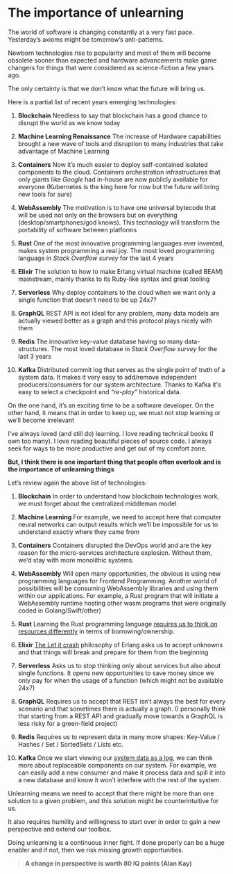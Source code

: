 # The importance of unlearning


The world of software is changing constantly at a very fast pace.
Yesterday’s axioms might be tomorrow’s anti-patterns.

Newborn technologies rise to popularity and most of them will become obsolete sooner than expected and hardware advancements make game changers for things that were considered as science-fiction a few years ago.

The only certainty is that we don’t know what the future will bring us.

Here is a partial list of recent years emerging technologies:

1. **Blockchain**
Needless to say that blockchain has a good chance to disrupt the world as we know today

1. **Machine Learning Renaissance**
The increase of Hardware capabilities brought a new wave of tools and disruption to many industries that take advantage of Machine Learning

1. **Containers**
Now it’s much easier to deploy self-contained isolated components to the cloud. Containers orchestration infrastructures that only giants like *Google* had in-house are now publicly available for everyone (Kubernetes is the king here for now but the future will bring new tools for sure)

1. **WebAssembly**
The motivation is to have one universal bytecode that will be used not only on the browsers but on everything (desktop/smartphones/god knows).
This technology will transform the portability of software between platforms

1. **Rust**
One of the most innovative programming languages ever invented,
makes system programming a real joy. The most loved programming language in *Stack Overflow survey* for the last 4 years

1. **Elixir**
The solution to how to make Erlang virtual machine (called BEAM) mainstream, mainly thanks to its Ruby-like syntax and great tooling

1. **Serverless**
Why deploy containers to the cloud when we want only a single function that doesn’t need to be up 24x7?

1. **GraphQL**
REST API is not ideal for any problem, many data models are actually viewed better as a graph and this protocol plays nicely with them

1. **Redis**
The innovative key-value database having so many data-structures.
The most loved database in *Stack Overflow survey* for the last 3 years

1. **Kafka**
Distributed commit log that serves as the single point of truth of a system data. It makes it very easy to add/remove independent producers/consumers for our system architecture.
Thanks to Kafka it's easy to select a checkpoint and *“re-play”* historical data.

On the one hand, it’s an exciting time to be a software developer.
On the other hand, it means that in order to keep up, we must not stop learning or we’ll become irrelevant

I’ve always loved (and still do) learning.
I love reading technical books (I own too many).
I love reading beautiful pieces of source code.
I always seek for ways to be more productive and get out of my comfort zone.

**But, I think there is one important thing that people often overlook and is the importance of unlearning things**

Let’s review again the above list of technologies:

1. **Blockchain**
In order to understand how blockchain technologies work, we must forget about the centralized middleman model.

1. **Machine Learning**
For example, we need to accept here that computer neural networks can output results which we’ll be impossible for us to understand exactly where they came from

1. **Containers**
Containers disrupted the DevOps world and are the key reason for the micro-services architecture explosion. Without them, we’d stay with more monolithic systems.

1. **WebAssembly**
Will open many opportunities, the obvious is using new programming languages for Frontend Programming. Another world of possibilities will be consuming WebAssembly libraries and using them within our applications. For example, a Rust program that will initiate a WebAssembly runtime hosting other wasm programs that were originally coded in Golang/Swift/other)

1. **Rust**
Learning the Rust programming language [requires us to think on resources differently](https://www.influxdata.com/blog/rust-can-be-difficult-to-learn-and-frustrating-but-its-also-the-most-exciting-thing-in-software-development-in-a-long-time/) in terms of borrowing/ownership.

1. **Elixir**
[The Let it crash](https://ferd.ca/the-zen-of-erlang.html) philosophy of Erlang asks us to accept unknowns and that things will break and prepare for them from the beginning

1. **Serverless**
Asks us to stop thinking only about services but also about single functions. It opens new opportunities to save money since we only pay for when the usage of a function (which might not be available 24x7)

1. **GraphQL**
Requires us to accept that REST isn’t always the best for every scenario and that sometimes there is actually a graph. (I personally think that starting from a REST API and gradually move towards a GraphQL is less risky for a green-field project)

1. **Redis**
Requires us to represent data in many more shapes: Key-Value / Hashes / Set / SortedSets / Lists etc.

1. **Kafka**
Once we start viewing our [system data as a log](https://engineering.linkedin.com/distributed-systems/log-what-every-software-engineer-should-know-about-real-time-datas-unifying), we can think more about replaceable components on our system. For example, we can easily add a new consumer and make it process data and spill it into a new database and know it won’t interfere with the rest of the system.

Unlearning means we need to accept that there might be more than one solution to a given problem, and this solution might be counterintuitive for us.

It also requires humility and willingness to start over in order to gain a new perspective and extend our toolbox.

Doing unlearning is a continuous inner fight. If done properly can be a huge enabler and if not, then we risk missing growth opportunities.
> **A change in perspective is worth 80 IQ points (Alan Kay)**
